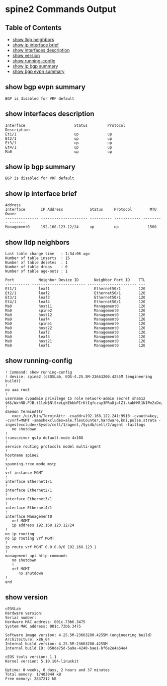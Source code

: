 # spine2 Commands Output

## Table of Contents

- [show lldp neighbors](#show-lldp-neighbors)
- [show ip interface brief](#show-ip-interface-brief)
- [show interfaces description](#show-interfaces-description)
- [show version](#show-version)
- [show running-config](#show-running-config)
- [show ip bgp summary](#show-ip-bgp-summary)
- [show bgp evpn summary](#show-bgp-evpn-summary)
## show bgp evpn summary

```
BGP is disabled for VRF default
```
## show interfaces description

```
Interface                      Status         Protocol           Description
Et1/1                          up             up                 
Et2/1                          up             up                 
Et3/1                          up             up                 
Et4/1                          up             up                 
Ma0                            up             up
```
## show ip bgp summary

```
BGP is disabled for VRF default
```
## show ip interface brief

```
Address 
Interface       IP Address            Status     Protocol        MTU    Owner   
--------------- --------------------- ---------- ------------ --------- ------- 
Management0     192.168.123.12/24     up         up             1500
```
## show lldp neighbors

```
Last table change time   : 1:34:06 ago
Number of table inserts  : 15
Number of table deletes  : 1
Number of table drops    : 0
Number of table age-outs : 1

Port           Neighbor Device ID       Neighbor Port ID    TTL 
----------- ------------------------ ---------------------- --- 
Et1/1          leaf1                    Ethernet50/1        120 
Et2/1          leaf2                    Ethernet50/1        120 
Et3/1          leaf3                    Ethernet50/1        120 
Et4/1          leaf4                    Ethernet50/1        120 
Ma0            host11                   Management0         120 
Ma0            spine2                   Management0         120 
Ma0            host12                   Management0         120 
Ma0            leaf4                    Management0         120 
Ma0            spine1                   Management0         120 
Ma0            host22                   Management0         120 
Ma0            leaf2                    Management0         120 
Ma0            leaf3                    Management0         120 
Ma0            host21                   Management0         120 
Ma0            leaf1                    Management0         120
```
## show running-config

```
! Command: show running-config
! device: spine2 (cEOSLab, EOS-4.25.5M-23663200.4255M (engineering build))
!
no aaa root
!
username cvpadmin privilege 15 role network-admin secret sha512 $6$/WxhND.PJB.t1lzN$NlSreLgkEbbbPIrKtIqfczay3PRuDjalZ1.kabHMl1NIPmZxDe/tynV77oq3RzuVYmPfZj3hYwxzClbmEMWuo.
!
daemon TerminAttr
   exec /usr/bin/TerminAttr -cvaddr=192.168.122.241:9910 -cvauth=key, -cvvrf=MGMT -smashexcludes=ale,flexCounter,hardware,kni,pulse,strata -ingestexclude=/Sysdb/cell/1/agent,/Sysdb/cell/2/agent -taillogs
   no shutdown
!
transceiver qsfp default-mode 4x10G
!
service routing protocols model multi-agent
!
hostname spine2
!
spanning-tree mode mstp
!
vrf instance MGMT
!
interface Ethernet1/1
!
interface Ethernet2/1
!
interface Ethernet3/1
!
interface Ethernet4/1
!
interface Management0
   vrf MGMT
   ip address 192.168.123.12/24
!
no ip routing
no ip routing vrf MGMT
!
ip route vrf MGMT 0.0.0.0/0 192.168.123.1
!
management api http-commands
   no shutdown
   !
   vrf MGMT
      no shutdown
!
end
```
## show version

```
cEOSLab
Hardware version: 
Serial number: 
Hardware MAC address: 001c.73b6.3475
System MAC address: 001c.73b6.3475

Software image version: 4.25.5M-23663200.4255M (engineering build)
Architecture: x86_64
Internal build version: 4.25.5M-23663200.4255M
Internal build ID: 050de75d-5a9e-4240-bae1-bf6e2e4a64e4

cEOS tools version: 1.1
Kernel version: 5.10.104-linuxkit

Uptime: 0 weeks, 0 days, 2 hours and 37 minutes
Total memory: 17403044 kB
Free memory: 2837212 kB
```
